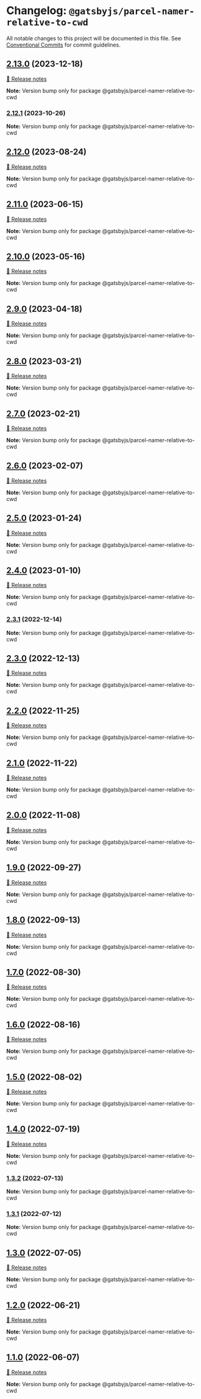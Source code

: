 # Changelog: `@gatsbyjs/parcel-namer-relative-to-cwd`

All notable changes to this project will be documented in this file.
See [Conventional Commits](https://conventionalcommits.org) for commit guidelines.

## [2.13.0](https://github.com/gatsbyjs/gatsby/commits/@gatsbyjs/parcel-namer-relative-to-cwd@2.13.0/packages/@gatsbyjs/parcel-namer-relative-to-cwd) (2023-12-18)

[🧾 Release notes](https://www.gatsbyjs.com/docs/reference/release-notes/v5.13)

**Note:** Version bump only for package @gatsbyjs/parcel-namer-relative-to-cwd

### [2.12.1](https://github.com/gatsbyjs/gatsby/commits/@gatsbyjs/parcel-namer-relative-to-cwd@2.12.1/packages/@gatsbyjs/parcel-namer-relative-to-cwd) (2023-10-26)

**Note:** Version bump only for package @gatsbyjs/parcel-namer-relative-to-cwd

## [2.12.0](https://github.com/gatsbyjs/gatsby/commits/@gatsbyjs/parcel-namer-relative-to-cwd@2.12.0/packages/@gatsbyjs/parcel-namer-relative-to-cwd) (2023-08-24)

[🧾 Release notes](https://www.gatsbyjs.com/docs/reference/release-notes/v5.12)

**Note:** Version bump only for package @gatsbyjs/parcel-namer-relative-to-cwd

## [2.11.0](https://github.com/gatsbyjs/gatsby/commits/@gatsbyjs/parcel-namer-relative-to-cwd@2.11.0/packages/@gatsbyjs/parcel-namer-relative-to-cwd) (2023-06-15)

[🧾 Release notes](https://www.gatsbyjs.com/docs/reference/release-notes/v5.11)

**Note:** Version bump only for package @gatsbyjs/parcel-namer-relative-to-cwd

## [2.10.0](https://github.com/gatsbyjs/gatsby/commits/@gatsbyjs/parcel-namer-relative-to-cwd@2.10.0/packages/@gatsbyjs/parcel-namer-relative-to-cwd) (2023-05-16)

[🧾 Release notes](https://www.gatsbyjs.com/docs/reference/release-notes/v5.10)

**Note:** Version bump only for package @gatsbyjs/parcel-namer-relative-to-cwd

## [2.9.0](https://github.com/gatsbyjs/gatsby/commits/@gatsbyjs/parcel-namer-relative-to-cwd@2.9.0/packages/@gatsbyjs/parcel-namer-relative-to-cwd) (2023-04-18)

[🧾 Release notes](https://www.gatsbyjs.com/docs/reference/release-notes/v5.9)

**Note:** Version bump only for package @gatsbyjs/parcel-namer-relative-to-cwd

## [2.8.0](https://github.com/gatsbyjs/gatsby/commits/@gatsbyjs/parcel-namer-relative-to-cwd@2.8.0/packages/@gatsbyjs/parcel-namer-relative-to-cwd) (2023-03-21)

[🧾 Release notes](https://www.gatsbyjs.com/docs/reference/release-notes/v5.8)

**Note:** Version bump only for package @gatsbyjs/parcel-namer-relative-to-cwd

## [2.7.0](https://github.com/gatsbyjs/gatsby/commits/@gatsbyjs/parcel-namer-relative-to-cwd@2.7.0/packages/@gatsbyjs/parcel-namer-relative-to-cwd) (2023-02-21)

[🧾 Release notes](https://www.gatsbyjs.com/docs/reference/release-notes/v5.7)

**Note:** Version bump only for package @gatsbyjs/parcel-namer-relative-to-cwd

## [2.6.0](https://github.com/gatsbyjs/gatsby/commits/@gatsbyjs/parcel-namer-relative-to-cwd@2.6.0/packages/@gatsbyjs/parcel-namer-relative-to-cwd) (2023-02-07)

[🧾 Release notes](https://www.gatsbyjs.com/docs/reference/release-notes/v5.6)

**Note:** Version bump only for package @gatsbyjs/parcel-namer-relative-to-cwd

## [2.5.0](https://github.com/gatsbyjs/gatsby/commits/@gatsbyjs/parcel-namer-relative-to-cwd@2.5.0/packages/@gatsbyjs/parcel-namer-relative-to-cwd) (2023-01-24)

[🧾 Release notes](https://www.gatsbyjs.com/docs/reference/release-notes/v5.5)

**Note:** Version bump only for package @gatsbyjs/parcel-namer-relative-to-cwd

## [2.4.0](https://github.com/gatsbyjs/gatsby/commits/@gatsbyjs/parcel-namer-relative-to-cwd@2.4.0/packages/@gatsbyjs/parcel-namer-relative-to-cwd) (2023-01-10)

[🧾 Release notes](https://www.gatsbyjs.com/docs/reference/release-notes/v5.4)

**Note:** Version bump only for package @gatsbyjs/parcel-namer-relative-to-cwd

### [2.3.1](https://github.com/gatsbyjs/gatsby/commits/@gatsbyjs/parcel-namer-relative-to-cwd@2.3.1/packages/@gatsbyjs/parcel-namer-relative-to-cwd) (2022-12-14)

**Note:** Version bump only for package @gatsbyjs/parcel-namer-relative-to-cwd

## [2.3.0](https://github.com/gatsbyjs/gatsby/commits/@gatsbyjs/parcel-namer-relative-to-cwd@2.3.0/packages/@gatsbyjs/parcel-namer-relative-to-cwd) (2022-12-13)

[🧾 Release notes](https://www.gatsbyjs.com/docs/reference/release-notes/v5.3)

**Note:** Version bump only for package @gatsbyjs/parcel-namer-relative-to-cwd

## [2.2.0](https://github.com/gatsbyjs/gatsby/commits/@gatsbyjs/parcel-namer-relative-to-cwd@2.2.0/packages/@gatsbyjs/parcel-namer-relative-to-cwd) (2022-11-25)

[🧾 Release notes](https://www.gatsbyjs.com/docs/reference/release-notes/v5.2)

**Note:** Version bump only for package @gatsbyjs/parcel-namer-relative-to-cwd

## [2.1.0](https://github.com/gatsbyjs/gatsby/commits/@gatsbyjs/parcel-namer-relative-to-cwd@2.1.0/packages/@gatsbyjs/parcel-namer-relative-to-cwd) (2022-11-22)

[🧾 Release notes](https://www.gatsbyjs.com/docs/reference/release-notes/v5.1)

**Note:** Version bump only for package @gatsbyjs/parcel-namer-relative-to-cwd

## [2.0.0](https://github.com/gatsbyjs/gatsby/commits/@gatsbyjs/parcel-namer-relative-to-cwd@2.0.0/packages/@gatsbyjs/parcel-namer-relative-to-cwd) (2022-11-08)

[🧾 Release notes](https://www.gatsbyjs.com/docs/reference/release-notes/v5.0)

**Note:** Version bump only for package @gatsbyjs/parcel-namer-relative-to-cwd

## [1.9.0](https://github.com/gatsbyjs/gatsby/commits/@gatsbyjs/parcel-namer-relative-to-cwd@1.9.0/packages/@gatsbyjs/parcel-namer-relative-to-cwd) (2022-09-27)

[🧾 Release notes](https://www.gatsbyjs.com/docs/reference/release-notes/v4.24)

**Note:** Version bump only for package @gatsbyjs/parcel-namer-relative-to-cwd

## [1.8.0](https://github.com/gatsbyjs/gatsby/commits/@gatsbyjs/parcel-namer-relative-to-cwd@1.8.0/packages/@gatsbyjs/parcel-namer-relative-to-cwd) (2022-09-13)

[🧾 Release notes](https://www.gatsbyjs.com/docs/reference/release-notes/v4.23)

**Note:** Version bump only for package @gatsbyjs/parcel-namer-relative-to-cwd

## [1.7.0](https://github.com/gatsbyjs/gatsby/commits/@gatsbyjs/parcel-namer-relative-to-cwd@1.7.0/packages/@gatsbyjs/parcel-namer-relative-to-cwd) (2022-08-30)

[🧾 Release notes](https://www.gatsbyjs.com/docs/reference/release-notes/v4.22)

**Note:** Version bump only for package @gatsbyjs/parcel-namer-relative-to-cwd

## [1.6.0](https://github.com/gatsbyjs/gatsby/commits/@gatsbyjs/parcel-namer-relative-to-cwd@1.6.0/packages/@gatsbyjs/parcel-namer-relative-to-cwd) (2022-08-16)

[🧾 Release notes](https://www.gatsbyjs.com/docs/reference/release-notes/v4.21)

**Note:** Version bump only for package @gatsbyjs/parcel-namer-relative-to-cwd

## [1.5.0](https://github.com/gatsbyjs/gatsby/commits/@gatsbyjs/parcel-namer-relative-to-cwd@1.5.0/packages/@gatsbyjs/parcel-namer-relative-to-cwd) (2022-08-02)

[🧾 Release notes](https://www.gatsbyjs.com/docs/reference/release-notes/v4.20)

**Note:** Version bump only for package @gatsbyjs/parcel-namer-relative-to-cwd

## [1.4.0](https://github.com/gatsbyjs/gatsby/commits/@gatsbyjs/parcel-namer-relative-to-cwd@1.4.0/packages/@gatsbyjs/parcel-namer-relative-to-cwd) (2022-07-19)

[🧾 Release notes](https://www.gatsbyjs.com/docs/reference/release-notes/v4.19)

**Note:** Version bump only for package @gatsbyjs/parcel-namer-relative-to-cwd

### [1.3.2](https://github.com/gatsbyjs/gatsby/commits/@gatsbyjs/parcel-namer-relative-to-cwd@1.3.2/packages/@gatsbyjs/parcel-namer-relative-to-cwd) (2022-07-13)

**Note:** Version bump only for package @gatsbyjs/parcel-namer-relative-to-cwd

### [1.3.1](https://github.com/gatsbyjs/gatsby/commits/@gatsbyjs/parcel-namer-relative-to-cwd@1.3.1/packages/@gatsbyjs/parcel-namer-relative-to-cwd) (2022-07-12)

**Note:** Version bump only for package @gatsbyjs/parcel-namer-relative-to-cwd

## [1.3.0](https://github.com/gatsbyjs/gatsby/commits/@gatsbyjs/parcel-namer-relative-to-cwd@1.3.0/packages/@gatsbyjs/parcel-namer-relative-to-cwd) (2022-07-05)

[🧾 Release notes](https://www.gatsbyjs.com/docs/reference/release-notes/v4.18)

**Note:** Version bump only for package @gatsbyjs/parcel-namer-relative-to-cwd

## [1.2.0](https://github.com/gatsbyjs/gatsby/commits/@gatsbyjs/parcel-namer-relative-to-cwd@1.2.0/packages/@gatsbyjs/parcel-namer-relative-to-cwd) (2022-06-21)

[🧾 Release notes](https://www.gatsbyjs.com/docs/reference/release-notes/v4.17)

**Note:** Version bump only for package @gatsbyjs/parcel-namer-relative-to-cwd

## [1.1.0](https://github.com/gatsbyjs/gatsby/commits/@gatsbyjs/parcel-namer-relative-to-cwd@1.1.0/packages/@gatsbyjs/parcel-namer-relative-to-cwd) (2022-06-07)

[🧾 Release notes](https://www.gatsbyjs.com/docs/reference/release-notes/v4.16)

**Note:** Version bump only for package @gatsbyjs/parcel-namer-relative-to-cwd

<a name="before-release-process"></a>

